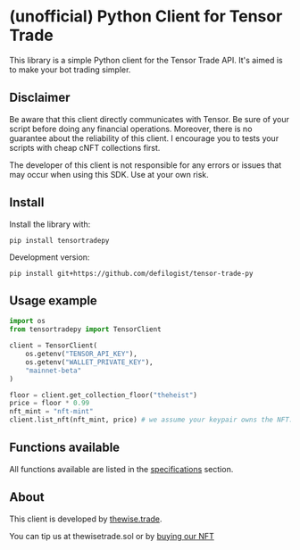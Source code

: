 # (unofficial) Python Client for Tensor Trade

This library is a simple Python client for the Tensor Trade API. It's aimed is 
to make your bot trading simpler.


## Disclaimer

Be aware that this client directly communicates with Tensor. Be sure of your
script before doing any financial operations. Moreover, there is no guarantee
about the reliability of this client. I encourage you to tests your scripts
with cheap cNFT collections first. 

The developer of this client is not responsible for any errors or issues that
may occur when using this SDK. Use at your own risk.


## Install

Install the library with:

```
pip install tensortradepy
```


Development version:

```
pip install git+https://github.com/defilogist/tensor-trade-py
```

## Usage example

``` python
import os
from tensortradepy import TensorClient

client = TensorClient(
    os.getenv("TENSOR_API_KEY"),
    os.getenv("WALLET_PRIVATE_KEY"),
    "mainnet-beta"
)

floor = client.get_collection_floor("theheist")
price = floor * 0.99
nft_mint = "nft-mint"
client.list_nft(nft_mint, price) # we assume your keypair owns the NFT.
```

## Functions available

All functions available are listed in the [specifications]("https://tensortradepy.thewise.trade/specifications") section.

## About

This client is developed by [thewise.trade](https://thewise.trade).

You can tip us at thewisetrade.sol or by [buying our NFT](https://exchange.art/editions/9rukfGYfTxpmiRFrGvhSSCASsqhgsWGundBHNQB2vKPy)
